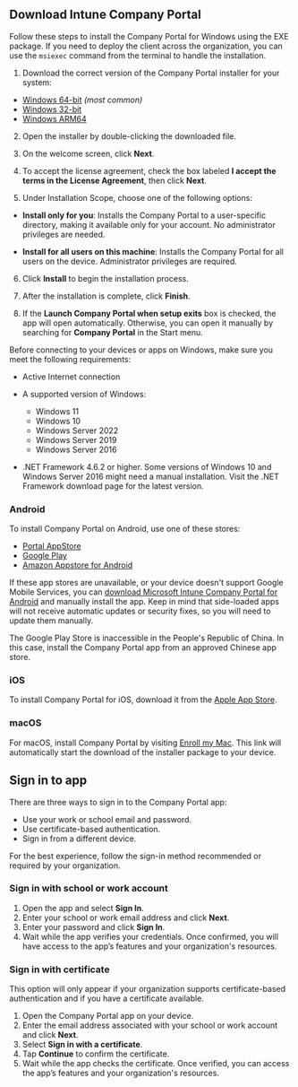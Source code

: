 ## Download Intune Company Portal

Follow these steps to install the Company Portal for Windows using the EXE package. If you need to deploy the client across the organization, you can use the `msiexec` command from the terminal to handle the installation.

1. Download the correct version of the Company Portal installer for your system:

* [Windows 64-bit](*)  *(most common)*
* [Windows 32-bit](*)
* [Windows ARM64](*)

2. Open the installer by double-clicking the downloaded file.

3. On the welcome screen, click **Next**.

4. To accept the license agreement, check the box labeled **I accept the terms in the License Agreement**, then click **Next**.

5. Under Installation Scope, choose one of the following options:

* **Install only for you**: Installs the Company Portal to a user-specific directory, making it available only for your account. No administrator privileges are needed.

* **Install for all users on this machine**: Installs the Company Portal for all users on the device. Administrator privileges are required.

6. Click **Install** to begin the installation process.

7. After the installation is complete, click **Finish**.

8. If the **Launch Company Portal when setup exits** box is checked, the app will open automatically. Otherwise, you can open it manually by searching for **Company Portal** in the Start menu.

Before connecting to your devices or apps on Windows, make sure you meet the following requirements:

* Active Internet connection
* A supported version of Windows:

  * Windows 11
  * Windows 10
  * Windows Server 2022
  * Windows Server 2019
  * Windows Server 2016
* .NET Framework 4.6.2 or higher. Some versions of Windows 10 and Windows Server 2016 might need a manual installation. Visit the .NET Framework download page for the latest version.

### Android

To install Company Portal on Android, use one of these stores:

* [Portal AppStore](*)
* [Google Play](*)
* [Amazon Appstore for Android](*)

If these app stores are unavailable, or your device doesn't support Google Mobile Services, you can [download Microsoft Intune Company Portal for Android](*) and manually install the app. Keep in mind that side-loaded apps will not receive automatic updates or security fixes, so you will need to update them manually.

The Google Play Store is inaccessible in the People's Republic of China. In this case, install the Company Portal app from an approved Chinese app store.

### iOS

To install Company Portal for iOS, download it from the [Apple App Store](*).

### macOS

For macOS, install Company Portal by visiting [Enroll my Mac](*). This link will automatically start the download of the installer package to your device.

## Sign in to app

There are three ways to sign in to the Company Portal app:

* Use your work or school email and password.
* Use certificate-based authentication.
* Sign in from a different device.

For the best experience, follow the sign-in method recommended or required by your organization.

### Sign in with school or work account

1. Open the app and select **Sign In**.
2. Enter your school or work email address and click **Next**.
3. Enter your password and click **Sign In**.
4. Wait while the app verifies your credentials. Once confirmed, you will have access to the app’s features and your organization's resources.

### Sign in with certificate

This option will only appear if your organization supports certificate-based authentication and if you have a certificate available.

1. Open the Company Portal app on your device.
2. Enter the email address associated with your school or work account and click **Next**.
3. Select **Sign in with a certificate**.
4. Tap **Continue** to confirm the certificate.
5. Wait while the app checks the certificate. Once verified, you can access the app’s features and your organization's resources.
